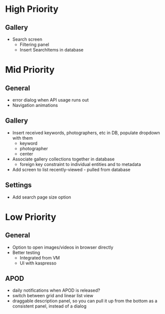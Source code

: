 # High Priority

## Gallery
- Search screen
  - Filtering panel
  - Insert SearchItems in database

# Mid Priority

## General
- error dialog when API usage runs out
- Navigation animations

## Gallery
- Insert received keywords, photographers, etc in DB, populate dropdown with them
  - keyword
  - photographer
  - center
- Associate gallery collections together in database
  - foreign key constraint to individual entities and to metadata
- Add screen to list recently-viewed - pulled from database

## Settings
- Add search page size option

# Low Priority

## General
- Option to open images/videos in browser directly
- Better testing
  - Integrated from VM
  - UI with kaspresso

## APOD
- daily notifications when APOD is released?
- switch between grid and linear list view
- draggable description panel, so you can pull it up from the bottom as a consistent panel, instead of a dialog
